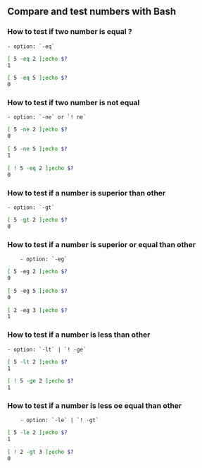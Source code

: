 ## Compare and test numbers with Bash

### How to test if two number is equal ?

	- option: `-eq`

```bash
[ 5 -eq 2 ];echo $?
1
```

```bash
[ 5 -eq 5 ];echo $?
0
```

### How to test if two number is not equal

	- option: `-ne` or `! ne`
```bash
[ 5 -ne 2 ];echo $?
0
```

```bash
[ 5 -ne 5 ];echo $?
1
```

```bash
[ ! 5 -eq 2 ];echo $? 
0
```


### How to test if a number is superior than other

	- option: `-gt`

```bash
[ 5 -gt 2 ];echo $?
0
```

### How to test if a number is superior or equal than other

        - option: `-eg`

```bash
[ 5 -eg 2 ];echo $?
0
```
```bash
[ 5 -eg 5 ];echo $?
0
```

```bash
[ 2 -eg 3 ];echo $?
1

```
### How to test if a number is less than other

	- option: `-lt` | `! -ge` 

```bash
[ 5 -lt 2 ];echo $?
1
```

```bash
[ ! 5 -ge 2 ];echo $?
1
```
### How to test if a number is less oe equal than other

        - option: `-le` | `! -gt`

```bash
[ 5 -le 2 ];echo $?
1
```
```bash
[ ! 2 -gt 3 ];echo $?
0
```
 


